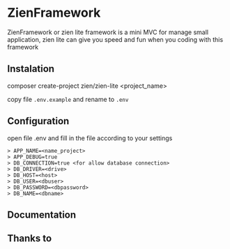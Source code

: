 # ZienFramework
ZienFramework or zien lite framework is a mini MVC for manage small application, zien lite can give you speed and fun when you coding with this framework

## Instalation
composer create-project zien/zien-lite <project_name>

copy file `.env.example` and rename to `.env`

## Configuration
open file .env and fill in the file according to your settings
```
> APP_NAME=<name_project>
> APP_DEBUG=true
> DB_CONNECTION=true <for allow database connection>
> DB_DRIVER=<drive>
> DB_HOST=<host>
> DB_USER=<dbuser>
> DB_PASSWORD=<dbpassword>
> DB_NAME=<dbname>
```

## Documentation


## Thanks to
